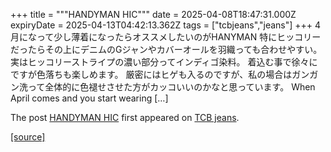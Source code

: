 +++
title = """HANDYMAN HIC"""
date = 2025-04-08T18:47:31.000Z
expiryDate = 2025-04-13T04:42:13.362Z
tags = ["tcbjeans","jeans"]
+++
4月になって少し薄着になったらオススメしたいのがHANYMAN 特にヒッコリーだったらその上にデニムのGジャンやカバーオールを羽織っても合わせやすい。 実はヒッコリーストライプの濃い部分ってインディゴ染料。 着込む事で徐々にですが色落ちも楽しめます。 厳密にはヒゲも入るのですが、私の場合はガンガン洗って全体的に色褪せさせた方がカッコいいのかなと思っています。 When April comes and you start wearing \[…\]

The post [HANDYMAN HIC](http://tcbjeans.com/2025/04/09/51946) first appeared on [TCB jeans](http://tcbjeans.com).

[[source]](http://tcbjeans.com/2025/04/09/51946)
